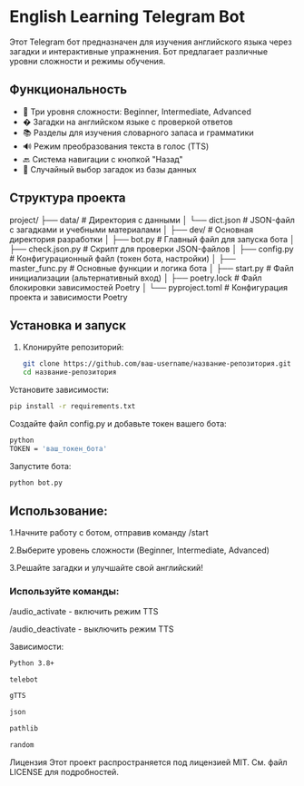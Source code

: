 # English Learning Telegram Bot

Этот Telegram бот предназначен для изучения английского языка через загадки и интерактивные упражнения. Бот предлагает различные уровни сложности и режимы обучения.

## Функциональность

- 🎯 Три уровня сложности: Beginner, Intermediate, Advanced
- � Загадки на английском языке с проверкой ответов
- 📚 Разделы для изучения словарного запаса и грамматики
- 🔊 Режим преобразования текста в голос (TTS)
- 🔙 Система навигации с кнопкой "Назад"
- 🎲 Случайный выбор загадок из базы данных

## Структура проекта
project/
├── data/ # Директория с данными
│ └── dict.json # JSON-файл с загадками и учебными материалами
│
├── dev/ # Основная директория разработки
│ ├── bot.py # Главный файл для запуска бота
│ ├── check.json.py # Скрипт для проверки JSON-файлов
│ ├── config.py # Конфигурационный файл (токен бота, настройки)
│ ├── master_func.py # Основные функции и логика бота
│ ├── start.py # Файл инициализации (альтернативный вход)
│ ├── poetry.lock # Файл блокировки зависимостей Poetry
│ └── pyproject.toml # Конфигурация проекта и зависимости Poetry


## Установка и запуск

1. Клонируйте репозиторий:
   ```bash
   git clone https://github.com/ваш-username/название-репозитория.git
   cd название-репозитория
   ```
Установите зависимости:

```bash
pip install -r requirements.txt
```

Создайте файл config.py и добавьте токен вашего бота:

```bash
python
TOKEN = 'ваш_токен_бота'
```

Запустите бота:

```bash
python bot.py
```

## Использование:

1.Начните работу с ботом, отправив команду /start

2.Выберите уровень сложности (Beginner, Intermediate, Advanced)

3.Решайте загадки и улучшайте свой английский!

### Используйте команды:

/audio_activate - включить режим TTS

/audio_deactivate - выключить режим TTS


Зависимости:
```bash
Python 3.8+
```

```bash
telebot
```

```bash
gTTS
```

```bash
json
```

```bash
pathlib
```

```bash
random
```

Лицензия
Этот проект распространяется под лицензией MIT. См. файл LICENSE для подробностей.
